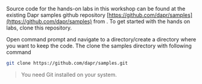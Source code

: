 Source code for the hands-on labs in this workshop can be found at the existing Dapr samples github repository [https://github.com/dapr/samples](https://github.com/dapr/samples) from . To get started with the hands on labs, clone this repository.

Open command prompt and navigate to a directory/create a directory where you want to keep the code. The clone the samples directory with following command

```bash
git clone https://github.com/dapr/samples.git

```
> You need Git installed on your system. 

